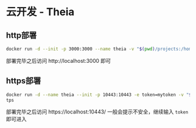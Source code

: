 # 云开发 - Theia

## http部署

```bash
docker run -d --init -p 3000:3000 --name theia -v "$(pwd)/projects:/home/project:cached" theiaide/theia-full
```

部署完毕之后访问 http://localhost:3000 即可


## https部署

```bash
docker run -d --name theia --init -p 10443:10443 -e token=mytoken -v "$(pwd)/projects:/home/project:cached" theiaide/theia-ht
tps
```

部署完毕之后访问 https://localhost:10443/ 一般会提示不安全，继续输入 `token` 即可进入